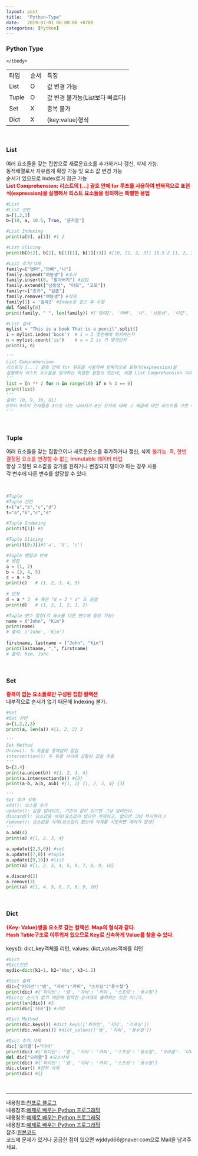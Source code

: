 ```yaml
---
layout: post
title:  "Python-Type"
date:   2019-07-01 06:00:00 +0700
categories: [Python]
---
```


###  Python Type
<link rel = "stylesheet" href ="/static/css/bootstrap.min.css">
<table class="table">
	<tbody>
	<tr>
		<td>타입</td><td>순서</td><td>특징</td>
	</tr>
	<tr>
		<td>List</td><td>O</td><td>값 변경 가능</td>
	</tr>
		<tr>
		<td>Tuple</td><td>O</td><td>값 변경 불가능(List보다 빠르다)</td>
	</tr>
		<tr>
		<td>Set</td><td>X</td><td>중복 불가</td>
	</tr>
			<tr>
		<td>Dict</td><td>X</td><td>{key:value}형식</td>
	</tr>

	</tbody>
</table>
<br>

###  List
여러 요소들을 갖는 집합으로 새로운요소를 추가하거나 갱신, 삭제 가능.  
동적배열로서 자유롭게 확장 가능 및 요소 값 변경 가능  
순서가 있으므로 Index로거 접근 가능  
<span style ="color: red">**List Comprehension: 리스트의 [...] 괄호 안에 for 루프를 사용하여 반복적으로 표현식(expression)을 실행해서 리스트 요소들을 정의하는 특별한 용법**</span><br>

```python
#List
#List 선언
a=[1,2,3]
b=[10, a, 10.5, True, '문자열']

#List Indexing
print(a[0], a[1]) #1 2

#List Slicing
print(b[0:2], b[2], b[1][1], b[1][:3]) #[10, [1, 2, 3]] 10.5 2 [1, 2, 3]

#List 추가/삭제
family=["엄마","아빠","나"]
family.append("여동생") #추가
family.insert(0, "할아버지") #삽입
family.extend(["남동생", "이모", "고모"])
family+=["조카", "삼촌"]
family.remove("여동생") #삭제
family[1] = '엄마2' #Index로 접근 후 수정
del family[0]
print(family, " ", len(family)) #['엄마2', '아빠', '나', '남동생', '이모', '고모', '조카', '삼촌']   8

#List 검색
mylist = "This is a book That is a pencil".split()
i = mylist.index('book')  # i = 3 몇번째에 위치하는지
n = mylist.count('is')    # n = 2 is 가 몇개인지
print(i, n)

'''
List Comprehension
리스트의 [...] 괄호 안에 for 루프를 사용하여 반복적으로 표현식(expression)을 
실행해서 리스트 요소들을 정의하는 특별한 용법이 있는데, 이를 List Comprehension 이라 부른다. 
'''
list = [n ** 2 for n in range(10) if n % 3 == 0]
print(list)
'''
출력: [0, 9, 36, 81]
0부터 9까지 숫자들중 3으로 나눈 나머지가 0인 숫자에 대해 그 제곱에 대한 리스트를 구한 예이다.
'''

```
<br>

###  Tuple
여러 요소들을 갖는 집합으이나 새로운요소를 추가하거나 갱신, 삭제 <span style ="color: red">불가능. 즉, 한번 결정된 요소를 변경할 수 없는 Immutable 데이터 타입</span>  
항상 고정된 요소값을 갖기를 원하거나 변경되지 말아야 하는 경우 사용  
각 변수에 다른 변수를 할당할 수 있다.  

<br>

```python
#Tuple
#Tuple 선언
t=("a","b","c","d")
t="a","b","c","d"

#Tuple Indexing
print(t[1]) #b

#Tuple Slicing
print(t[0:3])#('a', 'b', 'c')

#Tuple 병합과 반복
# 병합
a = (1, 2)
b = (3, 4, 5)
c = a + b
print(c)   # (1, 2, 3, 4, 5)
 
# 반복
d = a * 3  # 혹은 "d = 3 * a" 도 동일
print(d)   # (1, 2, 1, 2, 1, 2)

#Tuple 변수 할장(각 요소를 다른 변수에 할당 가능)
name = ("John", "Kim")
print(name)
# 출력: ('John', 'Kim')
 
firstname, lastname = ("John", "Kim")
print(lastname, ",", firstname)
# 출력: Kim, John

```
<br>

###  Set
<span style ="color: red">**중복이 없는 요소들로만 구성된 집합 컬랙션**</span><br>
내부적으로 순서가 없기 때문에 Indexing 불가.  


```python
#Set
#Set 선언
a={1,2,2,3}
print(a, len(a)) #{1, 2, 3} 3

'''
Set Method
Union(): 두 튜플을 중복없이 합침
intersection(): 두 튜플 사이에 공통된 값을 추출
'''
b={3,4}
print(a.union(b)) #{1, 2, 3, 4}
print(a.intersection(b)) #{3}
print(a-b, a|b, a&b) #{1, 2} {1, 2, 3, 4} {3}

'''
Set 추가 삭제
add(): 요소를 추가
update(): 값을 업데이트, 기존의 값이 있으면 그냥 덮어쓴다.
discard(): 요소값을 삭제(요소값이 있으면 삭제하고, 없으면 그냥 무시한다.)
remove(): 요소값을 삭제(요소값이 없는데 삭제를 시도하면 에러가 발생)
'''
a.add(4) 
print(a) #{1, 2, 3, 4}

a.update({2,5,6}) #set
a.update((7,8)) #tuple
a.update([9,10]) #list
print(a) #{1, 2, 3, 4, 5, 6, 7, 8, 9, 10}

a.discard(2) 
a.remove(3)
print(a) #{1, 4, 5, 6, 7, 8, 9, 10}

```
<br>

###  Dict
<span style ="color: red">**{Key: Value}쌍을 요소로 갖는 컬랙션. Map의 형식과 같다.  
Hash Table구조로 이루워져 있으므로 Key로 신속하게 Value를 찾을 수 있다.**</span><br>  
keys(): dict_key객체를 리턴, values: dict_values객체를 리턴  

```python
#Dict
#Dict선언
mydic=dict(k1=1, k2="kbs", k3=1.2)

#Dict 출력
dic={"파이썬":"뱀", "자바":"커피", "스프링":"용수철"}
print(dic) #{'파이썬': '뱀', '자바': '커피', '스프링': '용수철'}
#Dict는 순서가 없기 때문에 입력한 순서대로 출력되는 것은 아니다.
print(len(dic)) #3
print(dic['자바']) #커피

#Dict Method
print(dic.keys()) #dict_keys(['파이썬', '자바', '스프링'])
print(dic.values()) #dict_values(['뱀', '커피', '용수철'])

#Dict 추가,삭제
dic['오라클']="디비" 
print(dic) #{'파이썬': '뱀', '자바': '커피', '스프링': '용수철', '오라클': '디비'}
del dic["오라클"] #요소삭제
print(dic) #{'파이썬': '뱀', '자바': '커피', '스프링': '용수철'}
dic.clear() #전부 삭제
print(dic) #{}

```
<br>
<hr>
내용참조:<a href="https://blog.naver.com/PostView.nhn?blogId=mint3081&logNo=221533482749&parentCategoryNo=&categoryNo=49&viewDate=&isShowPopularPosts=false&from=postList">천프로 블로그</a><br>
내용참조:<a href="http://pythonstudy.xyz/python/article/13-%EC%BB%AC%EB%A0%89%EC%85%98--Tuple">예제로 배우는 Python 프로그래밍</a><br>
내용참조:<a href="http://pythonstudy.xyz/python/article/14-%EC%BB%AC%EB%A0%89%EC%85%98--Dictionary">예제로 배우는 Python 프로그래밍</a><br>
내용참조:<a href="http://pythonstudy.xyz/python/article/13-%EC%BB%AC%EB%A0%89%EC%85%98--Tuple">예제로 배우는 Python 프로그래밍</a><br>
참조:<a href="https://github.com/wjddyd66/Python/tree/master/Type">원본코드</a><br>
코드에 문제가 있거나 궁금한 점이 있으면 wjddyd66@naver.com으로  Mail을 남겨주세요.